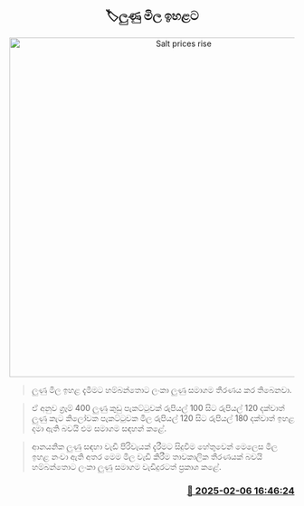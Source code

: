 <p align='center'><b><h2 align='center' title='Salt prices rise'>🏷ලුණු මිල ඉහළට</h2></b></p>
<p align='center'><img src='https://helakuru.sgp1.cdn.digitaloceanspaces.com/esana/images/lib/solt-tt.jpg' width='600' alt='Salt prices rise'></p>

> ලුණු මිල ඉහළ දැමීමට හම්බන්තොට ලංකා ලුණු සමාගම තීරණය කර තිබෙනවා.

> ඒ අනුව ග්‍රෑම් 400 ලුණු කුඩු පැකට්ටුවක් රුපියල් 100 සිට රුපියල් 120 දක්වාත් ලුණු කැට කිලෝවක පැකට්ටුවක මිල රුපියල් 120 සිට රුපියල් 180 දක්වාත් ඉහළ දමා ඇති බවයි එම සමාගම සඳහන් කළේ.

> ආනයනික ලුණු සඳහා වැඩි පිරිවැයක් දැරීමට සිදුවීම හේතුවෙන් මෙලෙස මිල ඉහළ නංවා ඇති අතර මෙම මිල වැඩි කිරීම තාවකාලික තීරණයක් බවයි හම්බන්තොට ලංකා ලුණු සමාගම වැඩිදුරටත් ප්‍රකාශ කළේ. 



<h3 align='right'><a href='https://www.helakuru.lk/esana/p/107235/'>📅 2025-02-06 16:46:24</a></h3>
